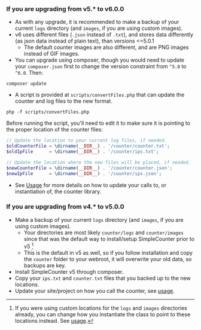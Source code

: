 ### If you are upgrading from v5.* to v6.0.0

* As with any upgrade, it is recommended to make a backup of your current `logs` directory (and `images`, if you are using custom images).
* v6 uses different files (`.json` instead of `.txt`), and stores data differently (as json data instead of plain text), than versions <=5.0.1
  * The default counter images are also different, and are PNG images instead of GIF images.
* You can upgrade using composer, though you would need to update your `composer.json` first to change the version constraint from `^5.0` to `^6.0`. Then:

```shell
composer update
```

* A script is provided at `scripts/convertFiles.php` that can update the counter and log files to the new format.

```shell
php -f scripts/convertFiles.php
```

Before running the script, you'll need to edit it to make sure it is pointing to the proper location of the counter files:

```php
// Update the location to your current log files, if needed.
$oldCounterFile = \dirname(__DIR__) . '/counter/counter.txt';
$oldIpFile      = \dirname(__DIR__) . '/counter/ips.txt';

// Update the location where the new files will be placed, if needed.
$newCounterFile = \dirname(__DIR__) . '/counter/counter.json';
$newIpFile      = \dirname(__DIR__) . '/counter/ips.json';
```

* See [Usage](index.md#usage) for more details on how to update your calls to, or instantiation of, the counter library.


### If you are upgrading from v4.* to v5.0.0

* Make a backup of your current `logs` directory (and `images`, if you are using custom images).
  * Your directories are most likely `counter/logs` and `counter/images` since that was the default way to install/setup SimpleCounter prior to v5 [^1]
  * This is the default in v5 as well, so if you follow installation and copy the `counter` folder to your webroot, it will overwrite your old data, so backups are key. 
* Install SimpleCounter v5 through composer.
* Copy your `ips.txt` and `counter.txt` files that you backed up to the new locations.
* Update your site/project on how you call the counter, see [usage](https://github.com/ericsizemore/simple_counter/blob/5.0.x/README.md#usage).

[^1]: If you were using custom locations for the `logs` and `images` directories already, you can change how you instantiate the class to point to these locations instead. See [usage](https://github.com/ericsizemore/simple_counter/blob/5.0.x/README.md#usage).